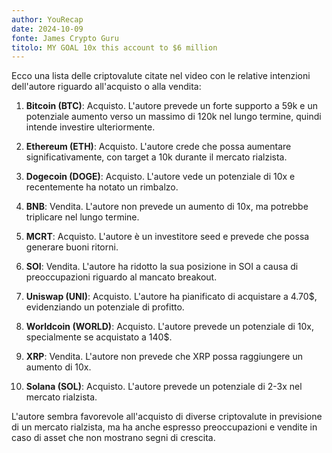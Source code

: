 ```yaml
---
author: YouRecap
date: 2024-10-09
fonte: James Crypto Guru
titolo: MY GOAL 10x this account to $6 million
---
```


Ecco una lista delle criptovalute citate nel video con le relative intenzioni dell'autore riguardo all'acquisto o alla vendita:

1. **Bitcoin (BTC)**: Acquisto. L'autore prevede un forte supporto a 59k e un potenziale aumento verso un massimo di 120k nel lungo termine, quindi intende investire ulteriormente.

2. **Ethereum (ETH)**: Acquisto. L'autore crede che possa aumentare significativamente, con target a 10k durante il mercato rialzista.

3. **Dogecoin (DOGE)**: Acquisto. L'autore vede un potenziale di 10x e recentemente ha notato un rimbalzo.

4. **BNB**: Vendita. L'autore non prevede un aumento di 10x, ma potrebbe triplicare nel lungo termine.

5. **MCRT**: Acquisto. L'autore è un investitore seed e prevede che possa generare buoni ritorni.

6. **SOI**: Vendita. L'autore ha ridotto la sua posizione in SOI a causa di preoccupazioni riguardo al mancato breakout.

7. **Uniswap (UNI)**: Acquisto. L'autore ha pianificato di acquistare a 4.70$, evidenziando un potenziale di profitto.

8. **Worldcoin (WORLD)**: Acquisto. L'autore prevede un potenziale di 10x, specialmente se acquistato a 140$.

9. **XRP**: Vendita. L'autore non prevede che XRP possa raggiungere un aumento di 10x.

10. **Solana (SOL)**: Acquisto. L'autore prevede un potenziale di 2-3x nel mercato rialzista.

L'autore sembra favorevole all'acquisto di diverse criptovalute in previsione di un mercato rialzista, ma ha anche espresso preoccupazioni e vendite in caso di asset che non mostrano segni di crescita.
